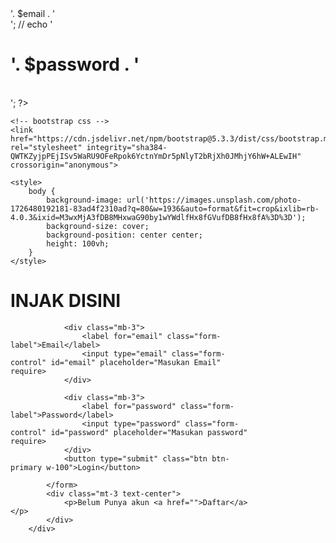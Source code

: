 <?php
   // $email = $_POST['email'];
   // $password = $_POST['password'];
   // echo '<h1 class="bg-dark text-white">'.  $email . '</h1"> <br>';
   // echo '<h1 class="bg-dark text-white">'. $password . '</h1> <br>';

?>



<!DOCTYPE html>
<html lang="en">
<head>
    <meta charset="UTF-8">
    <meta name="viewport" content="width=device-width, initial-scale=1.0">
    <title>Pace Koding</title>

    <!-- bootstrap css -->
    <link href="https://cdn.jsdelivr.net/npm/bootstrap@5.3.3/dist/css/bootstrap.min.css" rel="stylesheet" integrity="sha384-QWTKZyjpPEjISv5WaRU9OFeRpok6YctnYmDr5pNlyT2bRjXh0JMhjY6hW+ALEwIH" crossorigin="anonymous">

    <style>
        body {
            background-image: url('https://images.unsplash.com/photo-1726480192181-83ad4f2310ad?q=80&w=1936&auto=format&fit=crop&ixlib=rb-4.0.3&ixid=M3wxMjA3fDB8MHxwaG90by1wYWdlfHx8fGVufDB8fHx8fA%3D%3D');
            background-size: cover;
            background-position: center center;
            height: 100vh;
        }
    </style>

</head>
<body>
    
   <body class="">
    
   <div class="container d-flex justify-content-center align-items-center vh-100">
        <div class="card p-4 shadow" style="max-width : 400px; width: 100%">
            <h1 class="text-center mb-4 fw-bold">INJAK DISINI</h1>
            <form action="" method="$_POST">

                <div class="mb-3">
                    <label for="email" class="form-label">Email</label>
                    <input type="email" class="form-control" id="email" placeholder="Masukan Email" require>
                </div>

                <div class="mb-3">
                    <label for="password" class="form-label">Password</label>
                    <input type="password" class="form-control" id="password" placeholder="Masukan password" require>
                </div>
                <button type="submit" class="btn btn-primary w-100">Login</button>

            </form>
            <div class="mt-3 text-center">
                <p>Belum Punya akun <a href="">Daftar</a></p>
            </div>
        </div>
   </div>


   </body>
<!-- bootstrap js -->
<script src="https://cdn.jsdelivr.net/npm/bootstrap@5.3.3/dist/js/bootstrap.bundle.min.js" integrity="sha384-YvpcrYf0tY3lHB60NNkmXc5s9fDVZLESaAA55NDzOxhy9GkcIdslK1eN7N6jIeHz" crossorigin="anonymous"></script>
</body>
</html>
